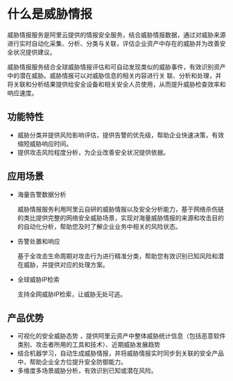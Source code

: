 # 什么是威胁情报

威胁情报服务是阿里云提供的情报安全服务，结合威胁情报数据，通过对威胁来源进行实时自动化采集、分析、分类与关联，评估企业资产中存在的威胁并为改善安全状况提供建议。

威胁情报服务结合全球威胁情报评估和可自动发现类似的威胁事件，有效识别资产中的潜在威胁。威胁情报可以对威胁信息的相关内容进行关 联、分析和处理，并将关联和分析结果提供给安全设备和相关安全人员使用，从而提升威胁检查效率和响应速度。

## 功能特性

-   威胁分类并提供风险影响评估，提供告警的优先级，帮助企业快速决策，有效缩短威胁响应时间。
-   提供攻击风险程度分析，为企业改善安全状况提供依据。

## 应用场景

-   海量告警数据分析

    威胁情报服务利用阿里云自研的威胁情报以及安全分析能力，基于网络杀伤链的类比提供完整的网络安全威胁场景，实现对海量威胁情报的来源和攻击目的的自动化分析，帮助您及时了解企业业务中相关的风险状态。

-   告警处置和响应

    基于全攻击生命周期对攻击行为进行精准分类，帮助您有效识别已知风险和潜在威胁，并提供对应的处理方案。

-   全球威胁IP检索

    支持全网威胁IP检索，让威胁无处可逃。


## 产品优势

-   可视化的安全威胁态势 ，提供阿里云资产中整体威胁统计信息（包括恶意软件类别、攻击者所用的工具和技术）、近期威胁发展趋势
-   结合机器学习，自动生成威胁情报，并将威胁情报实时同步到关联的安全产品中，帮助企业全方位提升安全防御能力。
-   多维度多场景威胁分析，有效识别已知或潜在风险。

